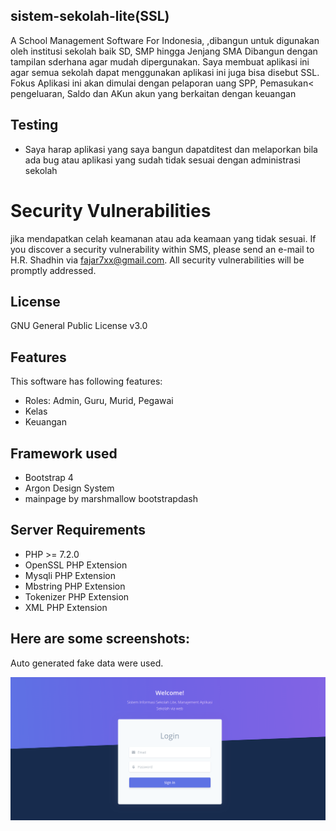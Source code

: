 ## sistem-sekolah-lite(SSL)

A School Management Software For Indonesia, ,dibangun untuk digunakan oleh institusi sekolah baik SD, SMP hingga Jenjang SMA Dibangun dengan tampilan sderhana agar mudah dipergunakan. Saya membuat aplikasi ini agar semua sekolah dapat menggunakan aplikasi ini juga bisa disebut SSL. Fokus Aplikasi ini akan dimulai dengan pelaporan uang SPP, Pemasukan< pengeluaran, Saldo dan AKun akun yang berkaitan dengan keuangan


## Testing

- Saya harap aplikasi yang saya bangun dapatditest dan melaporkan bila ada bug atau aplikasi yang sudah tidak sesuai dengan administrasi sekolah

# Security Vulnerabilities
jika mendapatkan celah keamanan atau ada keamaan yang tidak sesuai. If you discover a security vulnerability within SMS, please send an e-mail to H.R. Shadhin via [fajar7xx@gmail.com](mailto:fajar7xx@gmail.com). All security vulnerabilities will be promptly addressed.

## License

GNU General Public License v3.0

## Features

This software has following features:

* Roles: Admin, Guru, Murid, Pegawai
* Kelas
* Keuangan

## Framework used
- Bootstrap 4
- Argon Design System
- mainpage by marshmallow bootstrapdash

## Server Requirements

- PHP >= 7.2.0
- OpenSSL PHP Extension
- Mysqli PHP Extension
- Mbstring PHP Extension
- Tokenizer PHP Extension
- XML PHP Extension




## Here are some screenshots:

Auto generated fake data were used.

![Login Page SSL - Sistem Sekolah Lite](login.png)
